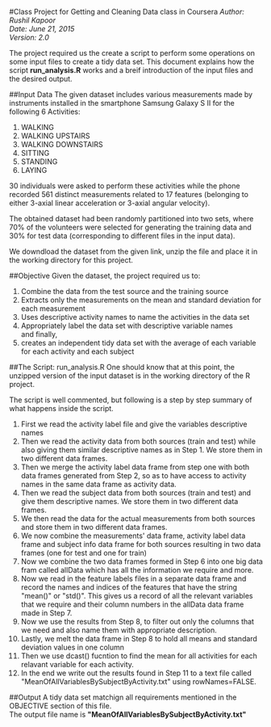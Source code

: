 #Class Project for Getting and Cleaning Data class in Coursera
*Author: Rushil Kapoor*  
*Date: June 21, 2015*  
*Version: 2.0*  


The project required us the create a script to perform some operations on some input files to create a tidy data set. This document explains how the script **run_analysis.R** works and a breif introduction of the input files and the desired output.


##Input Data
The given dataset includes various measurements made by instruments installed in the smartphone Samsung Galaxy S II for the following 6 Activities:  
1. WALKING  
2. WALKING UPSTAIRS  
3. WALKING DOWNSTAIRS  
4. SITTING  
5. STANDING  
6. LAYING


30 individuals were asked to perform these activities while the phone recorded 561 distinct measurements related to 17 features (belonging to either 3-axial linear acceleration or 3-axial angular velocity).


The obtained dataset had been randomly partitioned into two sets, where 70% of the volunteers were selected for generating the training data and 30% for test data (corresponding to different files in the input data).


We downdload the dataset from the given link, unzip the file and place it in the working directory for this project.


##Objective
Given the dataset, the project required us to:  
1. Combine the data from the test source and the training source  
2. Extracts only the measurements on the mean and standard deviation for each measurement  
3. Uses descriptive activity names to name the activities in the data set  
4. Appropriately label the data set with descriptive variable names  
and finally,  
5. creates an independent tidy data set with the average of each variable for each activity and each subject  


##The Script: run_analysis.R
One should know that at this point, the unzipped version of the input dataset is in the working directory of the R project.


The script is well commented, but following is a step by step summary of what happens inside the script.  
1. First we read the activity label file and give the variables descriptive names  
2. Then we read the activity data from both sources (train and test) while also giving them similar descriptive names as in Step 1. We store them in two different data frames.  
3. Then we merge the activity label data frame from step one with both data frames generated from Step 2, so as to have access to activity names in the same data frame as activity data.  
4. Then we read the subject data from both sources (train and test) and give them descriptive names. We store them in two different data frames.  
5. We then read the data for the actual measurements from both sources and store them in two different data frames.  
6. We now combine the measurements' data frame, activity label data frame and subject info data frame for both sources resulting in two data frames (one for test and one for train)  
7. Now we combine the two data frames formed in Step 6 into one big data fram called allData which has all the information we require and more.  
8. Now we read in the feature labels files in a separate data frame and record the names and indices of the features that have the string "mean()" or "std()". This gives us a record of all the relevant variables that we require and their column numbers in the allData data frame made in Step 7.  
9. Now we use the results from Step 8, to filter out only the columns that we need and also name them with appropriate description.  
10. Lastly, we melt the data frame in Step 8 to hold all means and standard deviation values in one column
11. Then we use dcast() fucntion to find the mean for all activities for each relavant variable for each activity.  
12. In the end we write out the results found in Step 11 to a text file called "MeanOfAllVariablesBySubjectByActivity.txt" using rowNames=FALSE.


##Output
A tidy data set matchign all requirements mentioned in the OBJECTIVE section of this file.  
The output file name is **"MeanOfAllVariablesBySubjectByActivity.txt"**